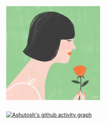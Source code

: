 <table>
    <tr><img src="https://github.com/Nayemhasan/Nayemhasan/blob/main/melon/flower_eating.gif" width="50%"></tr>
</table>

[![Ashutosh's github activity graph](https://github-readme-activity-graph.cyclic.app/graph?username=Nayemhasan&theme=github-compact)](https://github.com/ashutosh00710/github-readme-activity-graph)


